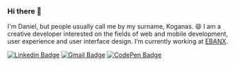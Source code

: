 ### Hi there 👋

I'm Daniel, but people usually call me by my surname, Koganas. 😄  I am a creative developer interested on the fields of web and mobile development, user experience and user interface design. I’m currently working at [EBANX](https://github.com/ebanx).

[![Linkedin Badge](https://img.shields.io/badge/-LinkedIn-blue?style=for-the-badge&logo=Linkedin&logoColor=white&link=https://www.linkedin.com/in/koganas/)](https://www.linkedin.com/in/koganas/)
[![Gmail Badge](https://img.shields.io/badge/-Gmail-D14836?style=for-the-badge&logo=Gmail&logoColor=white&link=mailto:danielsank@gmail.com)](mailto:danielsank@gmail.com)
[![CodePen Badge](https://img.shields.io/badge/-CodePen-000?style=for-the-badge&logo=CodePen&logoColor=white&link=https://codepen.io/koganas)](https://codepen.io/koganas)


<!--

### Dev Stack Experience

#### 👨‍💻 App and Data
[![JavaScript Badge](https://img.shields.io/badge/-JavaScript-F7DF1E?style=flat-square&logo=JavaScript&logoColor=black&link=https://developer.mozilla.org/en-US/docs/Web/JavaScript)](https://developer.mozilla.org/en-US/docs/Web/JavaScript)
[![React Badge](https://img.shields.io/badge/-React-61DAFB?style=flat-square&logo=React&logoColor=20232a&link=https://reactjs.org)](https://reactjs.org)
[![Vue Badge](https://img.shields.io/badge/-Vue.js-4FC08D?style=flat-square&logo=Vue.js&logoColor=white&link=https://vuejs.org/)](https://vuejs.org/)
[![Angular Badge](https://img.shields.io/badge/-Angular-DD0031?style=flat-square&logo=Angular&logoColor=white&link=https://angular.io/)](https://angular.io/)
[![HTML5 Badge](https://img.shields.io/badge/-HTML5-E34F26?style=flat-square&logo=HTML5&logoColor=white&link=https://developer.mozilla.org/pt-BR/docs/Web/HTML/HTML5)](https://developer.mozilla.org/pt-BR/docs/Web/HTML/HTML5)
[![CSS3 Badge](https://img.shields.io/badge/-CSS3-1572B6?style=flat-square&logo=CSS3&logoColor=white&link=https://www.w3schools.com/css/)](https://www.w3schools.com/css/)

[![PHP Badge](https://img.shields.io/badge/-PHP-777BB4?style=flat-square&logo=PHP&logoColor=white&link=https://www.php.net/)](https://www.php.net/)
[![Rails Badge](https://img.shields.io/badge/-Rails-336791?style=flat-square&logo=Ruby%20on%20Rails&logoColor=white&link=https://rubyonrails.org/)](https://rubyonrails.org/)
[![MySQL Badge](https://img.shields.io/badge/-MySQL-4479A1?style=flat-square&logo=MySQL&logoColor=white&link=https://www.mysql.com/)](https://www.mysql.com/)
[![PostgreSQL Badge](https://img.shields.io/badge/-PostgreSQL-336791?style=flat-square&logo=PostgreSQL&logoColor=white&link=https://www.postgresql.org/)](https://www.postgresql.org/)
[![GraphQL Badge](https://img.shields.io/badge/-GraphQL-E10098?style=flat-square&logo=GraphQL&logoColor=white&link=https://graphql.org/)](https://graphql.org/)
[![Node.js Badge](https://img.shields.io/badge/-Node.js-339933?style=flat-square&logo=Node.js&logoColor=white&link=https://nodejs.org/)](https://nodejs.org/)
[![Wordpress Badge](https://img.shields.io/badge/-Wordpress-21759B?style=flat-square&logo=Wordpress&logoColor=white&link=https://wordpress.org/)](https://wordpress.org/)

#### 🛠️ Dev Tools and Utilities
[![PostCSS Badge](https://img.shields.io/badge/-PostCSS-DD3A0A?style=flat-square&logo=PostCSS&logoColor=white&link=https://postcss.org/)](https://postcss.org/)
[![jQuery Badge](https://img.shields.io/badge/-jQuery-0769AD?style=flat-square&logo=jQuery&logoColor=white&link=https://jquery.com/)](https://jquery.com/)
[![Bootstrap Badge](https://img.shields.io/badge/-Bootstrap-7952B3?style=flat-square&logo=Bootstrap&logoColor=white&link=https://getbootstrap.com/)](https://getbootstrap.com/)
[![Postman Badge](https://img.shields.io/badge/-Postman-FF6C37?style=flat-square&logo=Postman&logoColor=white&link=https://www.postman.com/)](https://www.postman.com/)
[![D3.js Badge](https://img.shields.io/badge/-D3.js-F9A03C?style=flat-square&logo=D3.js&logoColor=white&link=https://d3js.org/)](https://d3js.org/)

#### ⚙️ Dev Ops
[![GitHub Badge](https://img.shields.io/badge/-GitHub-000?style=flat-square&logo=GitHub&logoColor=white&link=https://github.com/)](https://github.com/)
[![Bitbucket Badge](https://img.shields.io/badge/-Bitbucket-0052CC?style=flat-square&logo=Bitbucket&logoColor=white&link=https://bitbucket.org/)](https://bitbucket.org/)
[![GitLab Badge](https://img.shields.io/badge/-GitLab-FCA121?style=flat-square&logo=GitLab&logoColor=white&link=https://gitlab.com/)](https://gitlab.com/)
[![Cloud Badge](https://img.shields.io/badge/-Google%20Cloud-4285F4?style=flat-square&logo=Google%20Cloud&logoColor=white&link=https://cloud.google.com/)](https://cloud.google.com/)
[![Docker Badge](https://img.shields.io/badge/-Docker-2496ED?style=flat-square&logo=Docker&logoColor=white&link=https://www.docker.com/)](https://www.docker.com/)

#### 🎨 Design Tools
[![Figma Badge](https://img.shields.io/badge/-Figma-F24E1E?style=flat-square&logo=Figma&logoColor=white&link=https://www.figma.com/)](https://www.figma.com/)
[![Sketch Badge](https://img.shields.io/badge/-Sketch-F7B500?style=flat-square&logo=Sketch&logoColor=black&link=https://www.sketch.com/)](https://www.sketch.com/)
[![InVision Badge](https://img.shields.io/badge/-InVision-FF3366?style=flat-square&logo=InVision&logoColor=white&link=https://www.invision.com/)](https://www.invision.com/)
[![Photoshop Badge](https://img.shields.io/badge/-Photoshop-31A8FF?style=flat-square&logo=Adobe%20Photoshop&logoColor=white&link=https://www.adobe.com/products/photoshop.html)](https://www.adobe.com/products/photoshop.html)
[![Illustrator Badge](https://img.shields.io/badge/-Illustrator-FF9A00?style=flat-square&logo=Adobe%20Illustrator&logoColor=white&link=https://www.adobe.com/products/illustrator.html)](https://www.adobe.com/products/illustrator.html)
[![InDesign Badge](https://img.shields.io/badge/-InDesign-FF3366?style=flat-square&logo=Adobe%20InDesign&logoColor=white&link=https://www.adobe.com/products/indesign.html)](https://www.adobe.com/products/indesign.html)

#### 📅 Management Tools
[![Trello Badge](https://img.shields.io/badge/-Trello-0079BF?style=flat-square&logo=Trello&logoColor=white&link=https://www.trello.com/)](https://www.trello.com/)
[![Notion Badge](https://img.shields.io/badge/-Notion-000?style=flat-square&logo=Notion&logoColor=white&link=https://www.notion.so/)](https://www.notion.so/)
[![Jira Badge](https://img.shields.io/badge/-Jira-0052CC?style=flat-square&logo=Jira%20Software&logoColor=white&link=https://www.atlassian.com/br/software/jira)](https://www.atlassian.com/br/software/jira)

- 🔭 I’m currently working on ...
- 🌱 I’m currently learning ...
- 👯 I’m looking to collaborate on ...
- 🤔 I’m looking for help with ...
- 💬 Ask me about ...
- 📫 How to reach me: ...
- 😄 Pronouns: ...
- ⚡ Fun fact: ...
-->

